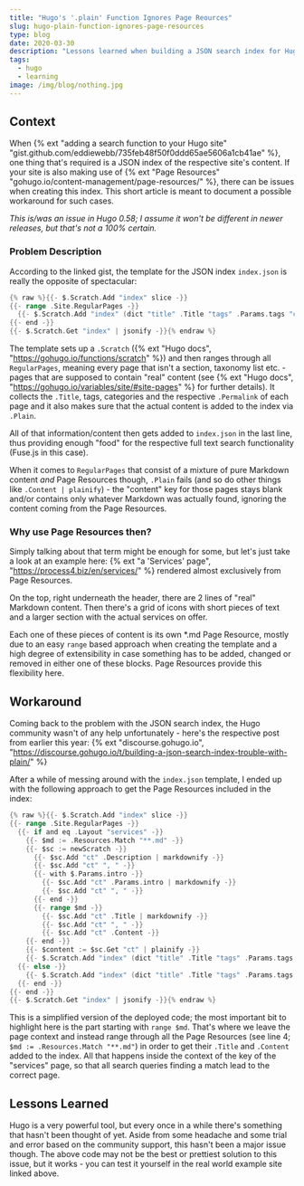 ```yaml
---
title: "Hugo's '.plain' Function Ignores Page Reources"
slug: hugo-plain-function-ignores-page-resources
type: blog
date: 2020-03-30
description: "Lessons learned when building a JSON search index for Hugo sites using Page Reources."
tags:
  - hugo
  - learning
image: /img/blog/nothing.jpg
---
```


## Context

When {% ext "adding a search function to your Hugo site" "gist.github.com/eddiewebb/735feb48f50f0ddd65ae5606a1cb41ae" %}, one thing that's required is a JSON index of the respective site's content. If your site is also making use of {% ext "Page Resources" "gohugo.io/content-management/page-resources/" %}, there can be issues when creating this index. This short article is meant to document a possible workaround for such cases.

_This is/was an issue in Hugo 0.58; I assume it won't be different in newer releases, but that's not a 100% certain._

### Problem Description

According to the linked gist, the template for the JSON index `index.json` is really the opposite of spectacular:

```go
{% raw %}{{- $.Scratch.Add "index" slice -}}
{{- range .Site.RegularPages -}}
  {{- $.Scratch.Add "index" (dict "title" .Title "tags" .Params.tags "categories" .Params.categories "contents" .Plain "permalink" .Permalink) -}}
{{- end -}}
{{- $.Scratch.Get "index" | jsonify -}}{% endraw %}
```

The template sets up a `.Scratch` ({% ext "Hugo docs", "https://gohugo.io/functions/scratch" %}) and then ranges through all `RegularPages`, meaning every page that isn't a section, taxonomy list etc. - pages that are supposed to contain "real" content (see {% ext "Hugo docs", "https://gohugo.io/variables/site/#site-pages" %} for further details). It collects the `.Title`, tags, categories and the respective `.Permalink` of each page and it also makes sure that the actual content is added to the index via `.Plain`.

All of that information/content then gets added to `index.json` in the last line, thus providing enough "food" for the respective full text search functionality (Fuse.js in this case).

When it comes to `RegularPages` that consist of a mixture of pure Markdown content _and_ Page Resources though, `.Plain` fails (and so do other things like `.Content | plainify`) - the "content" key for those pages stays blank and/or contains only whatever Markdown was actually found, ignoring the content coming from the Page Resources.

### Why use Page Resources then?

Simply talking about that term might be enough for some, but let's just take a look at an example here: {% ext "a 'Services' page", "https://process4.biz/en/services/" %} rendered almost exclusively from Page Resources.

On the top, right underneath the header, there are 2 lines of "real" Markdown content. Then there's a grid of icons with short pieces of text and a larger section with the actual services on offer.

Each one of these pieces of content is its own *.md Page Resource, mostly due to an easy `range` based approach when creating the template and a high degree of extensibility in case something has to be added, changed or removed in either one of these blocks. Page Resources provide this flexibility here.

## Workaround

Coming back to the problem with the JSON search index, the Hugo community wasn't of any help unfortunately - here's the respective post from earlier this year: {% ext "discourse.gohugo.io", "https://discourse.gohugo.io/t/building-a-json-search-index-trouble-with-plain/" %}

After a while of messing around with the `index.json` template, I ended up with the following approach to get the Page Resources included in the index:

```go
{% raw %}{{- $.Scratch.Add "index" slice -}}
{{- range .Site.RegularPages -}}
  {{- if and eq .Layout "services" -}}
    {{- $md := .Resources.Match "**.md" -}}
    {{- $sc := newScratch -}}
      {{- $sc.Add "ct" .Description | markdownify -}}
      {{- $sc.Add "ct" ", " -}}
      {{- with $.Params.intro -}}
        {{- $sc.Add "ct" .Params.intro | markdownify -}}
        {{- $sc.Add "ct" ", " -}}
      {{- end -}}
      {{- range $md -}}
        {{- $sc.Add "ct" .Title | markdownify -}}
        {{- $sc.Add "ct" ", " -}}
        {{- $sc.Add "ct" .Content -}}
    {{- end -}}
    {{- $content := $sc.Get "ct" | plainify -}}
    {{- $.Scratch.Add "index" (dict "title" .Title "tags" .Params.tags "content" $content "permalink" .Permalink) -}}
  {{- else -}}
    {{- $.Scratch.Add "index" (dict "title" .Title "tags" .Params.tags "content" .Plain "permalink" .Permalink) -}}
  {{- end -}}
{{- end -}}
{{- $.Scratch.Get "index" | jsonify -}}{% endraw %}
```

This is a simplified version of the deployed code; the most important bit to highlight here is the part starting with `range $md`. That's where we leave the page context and instead range through all the Page Resources (see line 4; `$md := .Resources.Match "**.md"`) in order to get their `.Title` and `.Content` added to the index. All that happens inside the context of the key of the "services" page, so that all search queries finding a match lead to the correct page.

## Lessons Learned

Hugo is a very powerful tool, but every once in a while there's something that hasn't been thought of yet. Aside from some headache and some trial and error based on the community support, this hasn't been a major issue though. The above code may not be the best or prettiest solution to this issue, but it works - you can test it yourself in the real world example site linked above.
